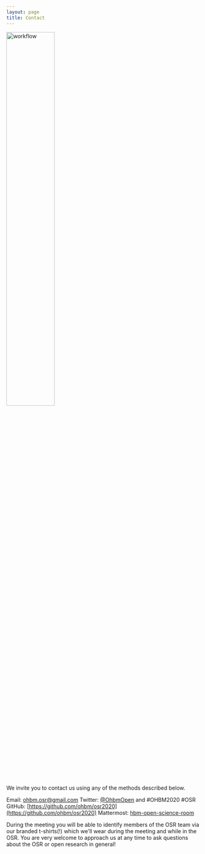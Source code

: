 ```yaml
---
layout: page
title: Contact
---
```


<img align="center" src="../img/undraw_contact_us_15o2.png" alt="workflow" width="50%">

We invite you to contact us using any of the methods described below.

Email: ohbm.osr@gmail.com
Twitter: [@OhbmOpen](https://twitter.com/OhbmOpen) and #OHBM2020 #OSR
GitHub: [https://github.com/ohbm/osr2020](https://github.com/ohbm/osr2020)
Mattermost: [hbm-open-science-room](https://mattermost.brainhack.org/brainhack/channels/hbm-open-science-room)

During the meeting you will be able to identify members of the OSR team via our branded t-shirts(!) which we'll wear during the meeting and while in the OSR. You are very welcome to approach us at any time to ask questions about the OSR or open research in general!
